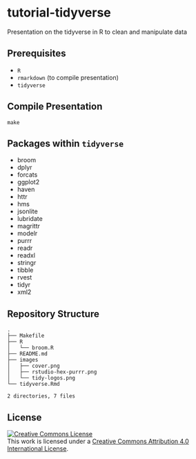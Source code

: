 # tutorial-tidyverse

Presentation on the tidyverse in R to clean and manipulate data


## Prerequisites

- `R`
- `rmarkdown` (to compile presentation)
- `tidyverse`


## Compile Presentation

```shell
make
```


## Packages within `tidyverse`

- broom
- dplyr
- forcats
- ggplot2
- haven
- httr
- hms
- jsonlite
- lubridate
- magrittr
- modelr
- purrr
- readr
- readxl
- stringr
- tibble
- rvest
- tidyr
- xml2


## Repository Structure

```
.
├── Makefile
├── R
│   └── broom.R
├── README.md
├── images
│   ├── cover.png
│   ├── rstudio-hex-purrr.png
│   └── tidy-logos.png
└── tidyverse.Rmd

2 directories, 7 files
```


## License

<a rel="license" href="http://creativecommons.org/licenses/by/4.0/"><img alt="Creative Commons License" style="border-width:0" src="https://i.creativecommons.org/l/by/4.0/80x15.png" /></a><br />This work is licensed under a <a rel="license" href="http://creativecommons.org/licenses/by/4.0/">Creative Commons Attribution 4.0 International License</a>.
